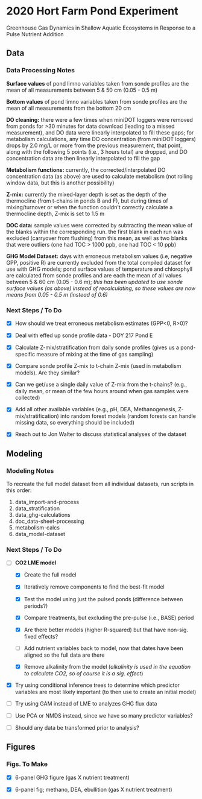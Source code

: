 # 2020 Hort Farm Pond Experiment

Greenhouse Gas Dynamics in Shallow Aquatic Ecosystems in Response to a Pulse Nutrient Addition


## Data

### Data Processing Notes

**Surface values** of pond limno variables taken from sonde profiles are the mean of all measurements between 5 & 50 cm (0.05 - 0.5 m)

**Bottom values** of pond limno variables taken from sonde profiles are the mean of all measurements from the bottom 20 cm

**DO cleaning:** there were a few times when miniDOT loggers were removed from ponds for >30 minutes for data download (leading to a missed measurement), and DO data were linearly interpolated to fill these gaps; for metabolism calculations, any time DO concentration (from miniDOT loggers) drops by 2.0 mg/L or more from the previous measurement, that point, along with the following 5 points (i.e., 3 hours total) are dropped, and DO concentration data are then linearly interpolated to fill the gap

**Metabolism functions:** currently, the corrected/interpolated DO concentration data (as above) are used to calculate metabolism (not rolling window data, but this is another possibility)

**Z-mix:** currently the mixed-layer depth is set as the depth of the thermocline (from t-chains in ponds B and F), but during times of mixing/turnover or when the function couldn't correctly calculate a thermocline depth, Z-mix is set to 1.5 m

**DOC data:** sample values were corrected by subtracting the mean value of the blanks within the corresponding run. the first blank in each run was excluded (carryover from flushing) from this mean, as well as two blanks that were outliers (one had TOC > 1000 ppb, one had TOC < 10 ppb) 

**GHG Model Dataset:** days with erroneous metabolism values (i.e, negative GPP, positive R) are currently excluded from the total compiled dataset for use with GHG models; pond surface values of temperature and chlorophyll are calculated from sonde profiles and are each the mean of all values between 5 & 60 cm (0.05 - 0.6 m); *this has been updated to use sonde surface values (as above) instead of recalculating, so these values are now means from 0.05 - 0.5 m (instead of 0.6)*


### Next Steps / To Do 

- [x] How should we treat erroneous metabolism estimates (GPP<0, R>0)?

- [x] Deal with effed up sonde profile data - DOY 217 Pond E 

- [x] Calculate Z-mix/stratification from daily sonde profiles (gives us a pond-specific measure of mixing at the time of gas sampling)
- [x] Compare sonde profile Z-mix to t-chain Z-mix (used in metabolism models). Are they similar?
- [x] Can we get/use a single daily value of Z-mix from the t-chains? (e.g., daily mean, or mean of the few hours around when gas samples were collected)
- [x] Add all other available variables (e.g., pH, DEA, Methanogenesis, Z-mix/stratification) into random forest models (random forests can handle missing data, so everything should be included)

- [x] Reach out to Jon Walter to discuss statistical analyses of the dataset



## Modeling

### Modeling Notes
To recreate the full model dataset from all individual datasets, run scripts in this order:

   1. data_import-and-process
   2. data_stratification
   3. data_ghg-calculations
   4. doc_data-sheet-processing
   5. metabolism-calcs
   6. data_model-dataset


### Next Steps / To Do 

- [ ] **CO2 LME model**
   - [x] Create the full model
   - [x] Iteratively remove components to find the best-fit model
   - [x] Test the model using just the pulsed ponds (difference between periods?)
   - [x] Compare treatments, but excluding the pre-pulse (i.e., BASE) period
   - [x] Are there better models (higher R-squared) but that have non-sig. fixed effects?
   - [ ] Add nutrient variables back to model, now that dates have been aligned so the full data are there
   - [x] Remove alkalinity from the model (*alkalinity is used in the equation to calculate CO2, so of course it is a sig. effect*)


- [x] Try using conditional inference trees to determine which predictor variables are most likely important (to then use to create an initial model)
- [ ] Try using GAM instead of LME to analyzes GHG flux data
- [ ] Use PCA or NMDS instead, since we have so many predictor variables?
- [ ] Should any data be transformed prior to analysis?



## Figures

### Figs. To Make

- [x] 6-panel GHG figure (gas X nutrient treatment)
- [x] 6-panel fig; methano, DEA, ebullition (gas X nutrient treatment)


